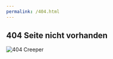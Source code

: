 ```yaml
---
permalink: /404.html
---
```

## 404 Seite nicht vorhanden
![404 Creeper](https://www.minecraft.net/content/dam/minecraft/creeper.WEBP)
